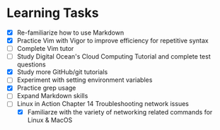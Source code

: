 # <h1> Learning Tasks
- [x] Re-familiarize how to use Markdown
- [x] Practice Vim with Vigor to improve efficiency for repetitive syntax
- [ ] Complete Vim tutor
- [ ] Study Digital Ocean's Cloud Computing Tutorial and complete test questions
- [x] Study more GitHub/git tutorials
- [ ] Experiment with setting environment variables
- [x] Practice grep usage
- [ ] Expand Markdown skills
- [ ] Linux in Action Chapter 14 Troubleshooting network issues
    - [x] Familiarze with the variety of networking related commands for Linux & MacOS
